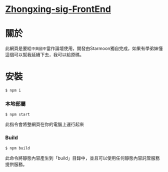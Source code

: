 # [Zhongxing-sig-FrontEnd](https://github.com/Starmoon9159/FrontEnd)


# 關於
此網頁是要給`中興國中`當作論壇使用，開發由Starmoon獨自完成，如果有學弟妹懂這個可以幫我延續下去，我可以給原碼。
# 安裝	

```
$ npm i
```
### 本地部屬 

```
$ npm start
```

此指令會將整網頁在你的電腦上運行起來

### Build

```
$ npm build
```

此命令將靜態內容產生到「build」目錄中，並且可以使用任何靜態內容託管服務提供服務。
